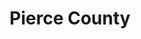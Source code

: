 ---
title: "Pierce County"
hashtag: pierce-county
borders:
  - King County
  - Kitsap County
  - Lewis County
  - Mason County
  - Thurston County
  - Yakima County
subdivision-of:
  - Washington
tags:
  - County
  - Washington
---
